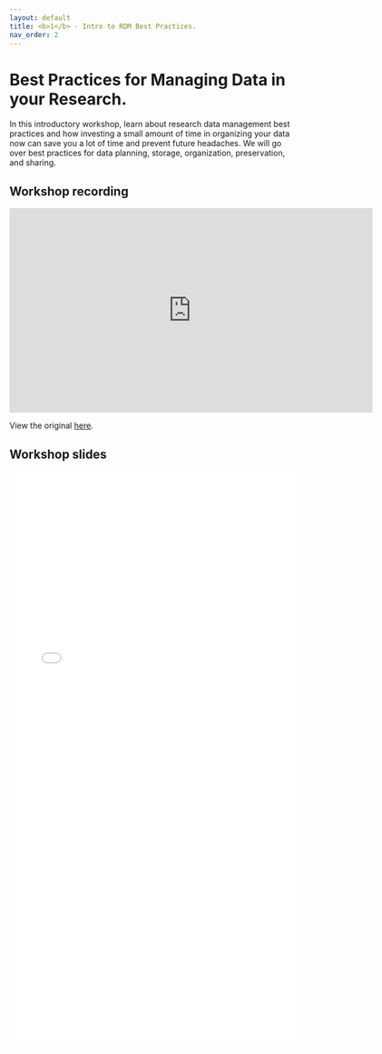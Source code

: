 ```yaml
---
layout: default
title: <b>1</b> - Intro to RDM Best Practices.
nav_order: 2
---
```


# Best Practices for Managing Data in your Research.

In this introductory workshop, learn about research data management best practices and how investing a small amount of time in organizing your data now can save you a lot of time and prevent future headaches. We will go over  best practices for data planning, storage, organization, preservation, and sharing.

## Workshop recording

<iframe height="360" width="640" allowfullscreen frameborder=0 src="https://echo360.ca/media/cdde7620-6f3b-40ff-b0d6-ad12c6ea4eea/public"></iframe>

View the original [here](https://echo360.ca/media/cdde7620-6f3b-40ff-b0d6-ad12c6ea4eea/public).

## Workshop slides

<div style="position:relative;padding-top:66.25%;">
<iframe src="//docs.google.com/viewer?url=https://github.com/scds/intro-rdm/raw/main/assets/docs/2023-01%20RDM-best-practices_sharing.pdf?dl=0&hl=en_US&embedded=true" class="gde-frame" style="position:absolute;top:0;left:0;width:100%;height:100%;border:none;" scrolling="no"></iframe>
[Download as a PDF](https://github.com/scds/intro-rdm/raw/main/assets/docs/2023-01%20RDM-best-practices_sharing.pdf)
<br>

## Resources referenced during the presentation:

### Data Management Plans
* [Portage DMP Assistant](https://assistant.portagenetwork.ca)
* [Building a Data Management Plan for your research project webinar](dmp)
* Digital Research Alliance of Canada (formerly Portage Network) [DMP Exemplars and Templates](https://alliancecan.ca/en/services/research-data-management/learning-and-training/training-resources#heading-dmp-exemplars)

### Data Management
* [FAIR Principles](https://www.go-fair.org/fair-principles/)
* [VeraCrypt](https://www.veracrypt.fr/en/Home.html)
* [Research Data Storage Finder Tool](http://u.mcmaster.ca/storagefinder)
* [Tri-Agency Data Management Policy](http://www.science.gc.ca/eic/site/063.nsf/eng/h_97610.html)

### Data Sharing
* [Creative Commons Licenses](http://creativecommons.org)
* [Open Data Commons Licenses](http://opendatacommons.org)
* [Dataverse Community Norms](https://dataverse.org/best-practices/dataverse-community-norms)
* DataCite [Repository Finder tool](https://repositoryfinder.datacite.org/)
* Nature Scientific [Data Recommended Data Repositories](https://www.nature.com/sdata/policies/repositories)
* [re3data Registry of Research Data Repositories](https://www.re3data.org/)
* [McMaster Dataverse](https://borealisdata.ca/dataverse/mcmaster)
* [Federated Research Data Repository (FRDR)](https://www.frdr-dfdr.ca/repo/)

### Previous session recordings

View recordings of earlier sessions of this workshop:

* January 26, 2022 [Recording](https://echo360.ca/media/5185ce52-f2c0-44cd-8594-da1456224d4e/public) and [Slides](https://github.com/scds/intro-rdm/raw/main/assets/docs/2022-01-RDM-best-practices.pdf)
* October 22, 2021 [Recording](https://echo360.ca/media/d0ef0502-9d7e-497b-9226-e988c3db67b7/public) and [Slides](https://github.com/scds/intro-rdm/raw/main/assets/docs/2021-10-22-DMDS-RDM-slides.pdf)
* March 16, 2021 [Recording](https://echo360.ca/media/cbeb4b28-21a4-4149-a814-ddeef38efab4/public) and [Slides](https://github.com/scds/intro-rdm/raw/main/assets/docs/DMDS_RDM_Mar2021_Slides.pdf)
